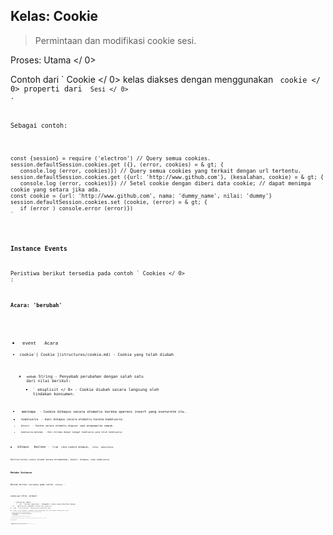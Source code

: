 ## Kelas: Cookie

> Permintaan dan modifikasi cookie sesi.

Proses:  Utama </ 0></p> 

Contoh dari ` Cookie </ 0> kelas diakses dengan menggunakan <code> cookie </ 0> properti dari <code> Sesi </ 0> .</p>

<p>Sebagai contoh:</p>

<pre><code class="javascript">const {session} = require ('electron') // Query semua cookies.
session.defaultSession.cookies.get ({}, (error, cookies) = & gt; {
   console.log (error, cookies)}) // Query semua cookies yang terkait dengan url tertentu.
session.defaultSession.cookies.get ({url: 'http://www.github.com'}, (kesalahan, cookie) = & gt; {
   console.log (error, cookies)}) // Setel cookie dengan diberi data cookie; // dapat menimpa cookie yang setara jika ada.
const cookie = {url: 'http://www.github.com', nama: 'dummy_name', nilai: 'dummy'} session.defaultSession.cookies.set (cookie, (error) = & gt; {
   if (error ) console.error (error)})
`</pre> 

### Instance Events

Peristiwa berikut tersedia pada contoh ` Cookies </ 0> :</p>

<h4>Acara: 'berubah'</h4>

<ul>
<li><code> event </ 0>  Acara</li>
<li><code>cookie`[ Cookie ](structures/cookie.md) - Cookie yang telah diubah</li> 

* `sebab` String - Penyebab perubahan dengan salah satu dari nilai berikut: 
  * ` eksplisit </ 0> - Cookie diubah secara langsung oleh tindakan konsumen.</li>
<li><code> menimpa </ 0> - Cookie dihapus secara otomatis karena operasi insert yang overwrote itu.</li>
<li><code> kadaluarsa </ 0> - Kuki dihapus secara otomatis karena kadaluarsa.</li>
<li><code> diusir </ 0> - Cookie secara otomatis digusur saat pengumpulan sampah.</li>
<li><code> kadaluarsa-menimpa </ 0> - Kuki ditimpa dengan tanggal kadaluarsa yang telah kedaluwarsa.</li>
</ul></li>
<li><code> dihapus </ 0>  Boolean - <code> true </ 0> jika cookie dihapus, <code> false </ 0> sebaliknya.</li>
</ul>

<p>Emitted ketika cookie diubah karena ditambahkan, diedit, dihapus, atau kadaluarsa.</p>

<h3>Metode Instance</h3>

<p>Metode berikut tersedia pada contoh <code> Cookies </ 0> :</p>

<h4><code>cookies.get (filter, callback)`</h4> 
    * `menyaring` Obyek 
      * ` url </ 0>  String (opsional) - Mengambil cookie yang dikaitkan dengan
 <code> url </ 0> . Empty berarti mengambil cookies dari semua url.</li>
<li><code> nama </ 0>  String (opsional) - Menyaring kuki berdasarkan nama.</li>
<li><code> domain </ 0>  String (opsional) - Mengambil cookie yang domainnya cocok atau merupakan subdomain dari <code> domain </ 0></li>
<li><code> path </ 0>  String (opsional) - Mengambil cookie yang jalurnya cocok dengan <code> path </ 0> .</li>
<li><code>aman`Boolean (opsional) - Filter cookie oleh properti Aman mereka.
      * `aman` Boolean (opsional) - Filter cookie oleh properti Aman mereka.
    * `callback` Fungsi 
      * ` error </ 0> Kesalahan</li>
<li><code>cookies `[Cookie [] ](structures/cookie.md) - sebuah array dari objek cookie.
    
    Mengirimkan permintaan agar semua cookie yang cocok dengan ` detail </ 0> , <code> callback </ 0> akan dipanggil dengan <code> callback (error, cookies) </ 0> secara lengkap.</p>

<h4><code>cookies.set (rincian, callback)`</h4> 
    
    * `rincian` Obyek 
      * `url`String - Url untuk mengaitkan cookie dengan.
      * `nama` String (opsional) - Nama cookie. Kosongkan secara default jika dihilangkan.
      * `value ` String (opsional) - Nilai cookie. Kosongkan secara default jika dihilangkan.
      * `domain`String (opsional) - Domain cookie. Kosongkan secara default jika dihilangkan.
      * ` path </ 0> String (opsional) - Jalur cookie. Kosongkan secara default jika dihilangkan.</li>
<li><code> aman </ 0>  Boolean (opsional) - Apakah cookie harus ditandai sebagai Secure. Default ke false</li>
<li><code> httpOnly </ 0>  Boolean (opsional) - Apakah kuki tersebut hanya ditandai sebagai HTTP saja. Default ke false</li>
<li><code> kadaluarsaDate </ 0>  Double (opsional) - Tanggal kadaluarsa cookie sebagai jumlah detik sejak zaman UNIX. Jika dihilangkan maka cookie menjadi cookie sesi dan tidak akan disimpan di antara sesi.</li>
</ul></li>
<li><code>callback` Fungsi 
        * ` error </ 0> Kesalahan</li>
</ul></li>
</ul>

<p>Menetapkan cookie dengan <code> detail </ 0> , <code> callback </ 0> akan dipanggil dengan <code> callback (error) </ 0> secara 
lengkap.</p>

<h4><code>cookies.remove (url, nama, callback)`</h4> 
          * `url`String - URL yang terkait dengan cookie.
          * `nama` String - Nama cookie untuk dihapus.
          * `callback ` Fungsi
          
          Menghapus cookie yang cocok dengan `url` dan `nama`, `callback` akan dipanggil dengan `callback()` selesai.
          
          #### `cookies.flushStore(callback)`
          
          * `callback ` Fungsi
          
          Tulis data cookie yang tidak tertulis ke disk.